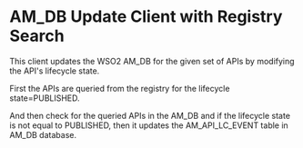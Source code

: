 # AM_DB Update Client with Registry Search

This client updates the WSO2 AM_DB for the given set of APIs by modifying the API's lifecycle state.

First the APIs are queried from the registry for the lifecycle state=PUBLISHED.

And then check for the queried APIs in the AM_DB and if the lifecycle state is not equal to PUBLISHED, then it updates the AM_API_LC_EVENT table in AM_DB database.
